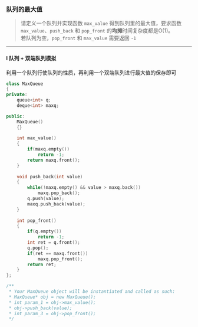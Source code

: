 ### 队列的最大值

> 请定义一个队列并实现函数 `max_value` 得到队列里的最大值，要求函数 `max_value`、`push_back` 和 `pop_front` 的**均摊**时间复杂度都是O(1)。  
> 若队列为空，`pop_front` 和 `max_value` 需要返回 `-1`  

----------

#### I 队列 + 双端队列模拟

利用一个队列行使队列的性质，再利用一个双端队列进行最大值的保存即可  

```cpp
class MaxQueue 
{
private:
    queue<int> q;
    deque<int> maxq;

public:
    MaxQueue() 
    {}
    
    int max_value() 
    {
        if(maxq.empty())
            return -1;
        return maxq.front();
    }
    
    void push_back(int value) 
    {
        while(!maxq.empty() && value > maxq.back())
            maxq.pop_back();
        q.push(value);
        maxq.push_back(value);
    }
    
    int pop_front() 
    {
        if(q.empty())
            return -1;
        int ret = q.front();
        q.pop();
        if(ret == maxq.front())
            maxq.pop_front();
        return ret;
    }
};

/**
 * Your MaxQueue object will be instantiated and called as such:
 * MaxQueue* obj = new MaxQueue();
 * int param_1 = obj->max_value();
 * obj->push_back(value);
 * int param_3 = obj->pop_front();
 */
```
